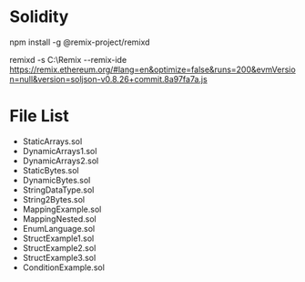 # Solidity
npm install -g @remix-project/remixd <br />

remixd -s C:\Remix --remix-ide https://remix.ethereum.org/#lang=en&optimize=false&runs=200&evmVersion=null&version=soljson-v0.8.26+commit.8a97fa7a.js

# File List
- StaticArrays.sol
- DynamicArrays1.sol
- DynamicArrays2.sol
- StaticBytes.sol
- DynamicBytes.sol
- StringDataType.sol
- String2Bytes.sol
- MappingExample.sol
- MappingNested.sol
- EnumLanguage.sol
- StructExample1.sol
- StructExample2.sol
- StructExample3.sol
- ConditionExample.sol
